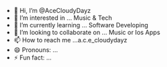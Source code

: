 - 👋 Hi, I’m @AceCloudyDayz
- 👀 I’m interested in ... Music & Tech
- 🌱 I’m currently learning ... Software Developing
- 💞️ I’m looking to collaborate on ... Music or Ios Apps
- 📫 How to reach me ...a.c.e_cloudydayz
- 😄 Pronouns: ...
- ⚡ Fun fact: ...

<!---
AceCloudyDayz/AceCloudyDayz is a ✨ special ✨ repository because its `README.md` (this file) appears on your GitHub profile.
You can click the Preview link to take a look at your changes.
--->
